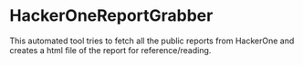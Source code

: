 # HackerOneReportGrabber
This automated tool tries to fetch all the public reports from HackerOne and creates a html file
of the report for reference/reading. 
